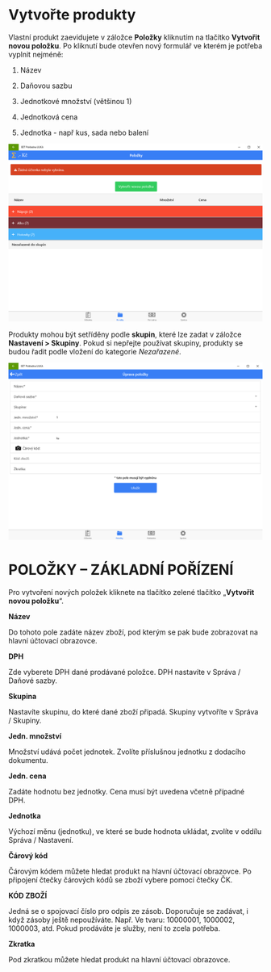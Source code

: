 # Vytvořte produkty

Vlastní produkt zaevidujete v záložce **Položky** kliknutím na tlačítko **Vytvořit novou položku**. Po kliknutí bude otevřen nový formulář ve kterém je potřeba vyplnit nejméně:

1) Název

2) Daňovou sazbu

3) Jednotkové množství (většinou 1)

4) Jednotková cena

5) Jednotka - např kus, sada nebo balení

![](lilka-polozky-uvod.png)

Produkty mohou být setříděny podle **skupin**, které lze zadat v záložce **Nastavení > Skupiny**. Pokud si nepřejte používat skupiny, produkty se budou řadit podle vložení do kategorie *Nezařazené*.

![](lilka-polozky-detail.png)

# POLOŽKY – ZÁKLADNÍ POŘÍZENÍ

Pro vytvoření nových položek kliknete na tlačítko zelené tlačítko „**Vytvořit novou položku**“.

**Název**

Do tohoto pole zadáte název zboží, pod kterým se pak bude zobrazovat na hlavní účtovací obrazovce.

**DPH**

Zde vyberete DPH dané prodávané položce. DPH nastavíte v Správa / Daňové sazby.

**Skupina**

Nastavíte skupinu, do které dané zboží připadá. Skupiny vytvoříte v Správa / Skupiny.

**Jedn. množství**

Množství udává počet jednotek. Zvolíte příslušnou jednotku z dodacího dokumentu.

**Jedn. cena**

Zadáte hodnotu bez jednotky. Cena musí být uvedena včetně případné DPH. 

**Jednotka**

Výchozí měnu (jednotku), ve které se bude hodnota ukládat, zvolíte v oddílu Správa / Nastavení.

**Čárový kód**

Čárovým kódem můžete hledat produkt na hlavní účtovací obrazovce. Po připojení čtečky čárových kódů se zboží vybere pomocí čtečky ČK.

**KÓD ZBOŽÍ**

Jedná se o spojovací číslo pro odpis ze zásob. Doporučuje se zadávat, i když zásoby ještě nepoužíváte. Např. Ve tvaru: 10000001, 1000002, 1000003, atd. Pokud prodáváte je služby, není to zcela potřeba.

**Zkratka**

Pod zkratkou můžete hledat produkt na hlavní účtovací obrazovce. 
